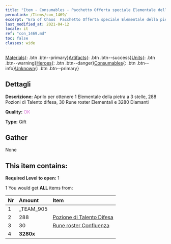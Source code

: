 ```yaml
---
title: "Item - Consumables - Pacchetto Offerta speciale Elementale della pietra"
permalink: /Items/con_1469/
excerpt: "Era of Chaos  Pacchetto Offerta speciale Elementale della pietra"
last_modified_at: 2021-04-12
locale: it
ref: "con_1469.md"
toc: false
classes: wide
---
```

 [Materials](/it/Items/){: .btn .btn--primary}[Artifacts](/it/Items/Artifacts/){: .btn .btn--success}[Units](/it/Items/Units/){: .btn .btn--warning}[Heroes](/it/Items/Heroes/){: .btn .btn--danger}[Consumables](/it/Items/Consumables/){: .btn .btn--info}[Unknown](/it/Items/Unknown/){: .btn .btn--primary}

## Dettagli
 **Descrizione:** Aprilo per ottenere 1 Elementale della pietra a 3 stelle, 288 Pozioni di Talento difesa, 30 Rune roster Elementali e 3280 Diamanti

 **Quality:** <span style="color: #DA70D6">OK</span>

 **Type:** Gift

## Gather

  None

## This item contains:

 **Required Level to open:** 1

 1 You would get **ALL** items  from:

  | Nr | Amount |     Item    |
  |:---|:-------|:------------|
  | 1 | _TEAM_905 | 
  | 2 | 288 | [Pozione di Talento Difesa](/it/Items/con_787/) | 
  | 3 | 30 | [Rune roster Confluenza](/it/Items/con_791/) | 
  | 4 |  **3280x** | <i class="fas fa-gem"/> |  | 
